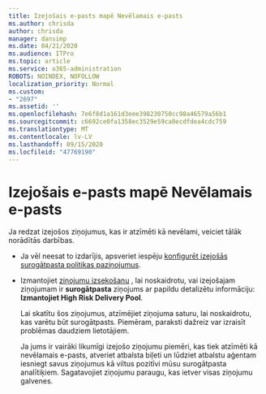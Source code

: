 ```yaml
---
title: Izejošais e-pasts mapē Nevēlamais e-pasts
ms.author: chrisda
author: chrisda
manager: dansimp
ms.date: 04/21/2020
ms.audience: ITPro
ms.topic: article
ms.service: o365-administration
ROBOTS: NOINDEX, NOFOLLOW
localization_priority: Normal
ms.custom:
- "2697"
ms.assetid: ''
ms.openlocfilehash: 7e6f8d1a161d3eee398230750cc98a46579a56b1
ms.sourcegitcommit: c6692ce0fa1358ec3529e59ca0ecdfdea4cdc759
ms.translationtype: MT
ms.contentlocale: lv-LV
ms.lasthandoff: 09/15/2020
ms.locfileid: "47769190"
---
```

# <a name="outbound-email-to-junk-email-folder"></a>Izejošais e-pasts mapē Nevēlamais e-pasts

Ja redzat izejošos ziņojumus, kas ir atzīmēti kā nevēlami, veiciet tālāk norādītās darbības.

- Ja vēl neesat to izdarījis, apsveriet iespēju [konfigurēt izejošās surogātpasta politikas paziņojumus](https://docs.microsoft.com/microsoft-365/security/office-365-security/configure-the-outbound-spam-policy).

- Izmantojiet [ziņojumu izsekošanu](https://docs.microsoft.com/microsoft-365/security/office-365-security/message-trace-scc) , lai noskaidrotu, vai izejošajam ziņojumam ir **surogātpasta** ziņojums ar papildu detalizētu informāciju: **Izmantojiet High Risk Delivery Pool**.

  Lai skatītu šos ziņojumus, atzīmējiet ziņojuma saturu, lai noskaidrotu, kas varētu būt surogātpasts. Piemēram, paraksti dažreiz var izraisīt problēmas daudziem lietotājiem.

  Ja jums ir vairāki likumīgi izejošo ziņojumu piemēri, kas tiek atzīmēti kā nevēlamais e-pasts, atveriet atbalsta biļeti un lūdziet atbalstu aģentam iesniegt savus ziņojumus kā viltus pozitīvi mūsu surogātpasta analītiķiem. Sagatavojiet ziņojumu paraugu, kas ietver visas ziņojumu galvenes.

